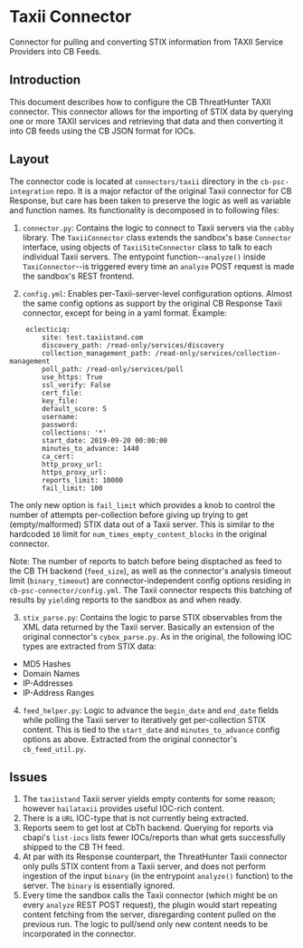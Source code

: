 # Taxii Connector

Connector for pulling and converting STIX information from TAXII Service Providers into CB Feeds.

## Introduction

This document describes how to configure the CB ThreatHunter TAXII connector.
This connector allows for the importing of STIX data by querying one or more TAXII services and retrieving that data and then converting it into CB feeds using the CB JSON format for IOCs. 

## Layout
The connector code is located at `connectors/taxii` directory in the `cb-psc-integration` repo.
It is a major refactor of the original Taxii connector for CB Response, but care has been taken to preserve the logic as well as variable and function names. 
Its functionality is decomposed in to following files:

1. `connector.py`:
Contains the logic to connect to Taxii servers via the `cabby` library.
The `TaxiiConnector` class extends the sandbox's base `Connector` interface, using objects of `TaxiiSiteConnector` class to talk to each individual Taxii servers.
The entypoint function--`analyze()` inside `TaxiConnector`--is triggered every time an `analyze` POST request is made the sandbox's REST frontend.

2. `config.yml`:
Enables per-Taxii-server-level configuration options.
Almost the same config options as support by the original CB Response Taxii connector, except for being in a yaml format.
Example:
```
    eclecticiq:
        site: test.taxiistand.com
        discovery_path: /read-only/services/discovery
        collection_management_path: /read-only/services/collection-management
        poll_path: /read-only/services/poll
        use_https: True
        ssl_verify: False
        cert_file:
        key_file:
        default_score: 5
        username:
        password:
        collections: '*'
        start_date: 2019-09-20 00:00:00
        minutes_to_advance: 1440
        ca_cert:
        http_proxy_url:
        https_proxy_url:
        reports_limit: 10000
        fail_limit: 100
```
The only new option is `fail_limit` which provides a knob to control the number of attempts per-collection before giving up trying to get (empty/malformed) STIX data out of a Taxii server.
This is similar to the hardcoded `10` limit for `num_times_empty_content_blocks` in the original connector. 

Note:
The number of reports to batch before being disptached as feed to the CB TH backend (`feed_size`), as well as the connector's analysis timeout limit (`binary_timeout`) are connector-independent config options residing in `cb-psc-connector/config.yml`. 
The Taxii connector respects this batching of results by `yield`ing reports to the sandbox as and when ready.

3. `stix_parse.py`:
Contains the logic to parse STIX observables from the XML data returned by the Taxii server.
Basically an extension of the original connector's `cybox_parse.py`.
As in the original, the following IOC types are extracted from STIX data:

* MD5 Hashes
* Domain Names
* IP-Addresses
* IP-Address Ranges


4. `feed_helper.py`:
Logic to advance the `begin_date` and `end_date` fields while polling the Taxii server to iteratively get per-collection STIX content.
This is tied to the `start_date` and `minutes_to_advance` config options as above.
Extracted from the original connector's `cb_feed_util.py`.


## Issues
1. The `taxiistand` Taxii server yields empty contents for some reason; however `hailataxii` provides useful IOC-rich content.
2. There is a `URL` IOC-type that is not currently being extracted.
3. Reports seem to get lost at CbTh backend. Querying for reports via cbapi's `list-iocs` lists fewer IOCs/reports than what gets successfully shipped to the CB TH feed. 
4. At par with its Response counterpart, the ThreatHunter Taxii connector only pulls STIX content from a Taxii server, and does not perform ingestion of the input `binary` (in the entrypoint `analyze()` function) to the server. The `binary` is essentially ignored.
5. Every time the sandbox calls the Taxii connector (which might be on every `analyze` REST POST request), the plugin would start repeating content fetching from the server, disregarding content pulled on the previous run. The logic to pull/send only new content needs to be incorporated in the connector.

